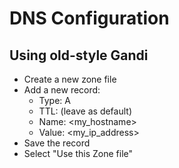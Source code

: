 DNS Configuration
=================

Using old-style Gandi
---------------------

- Create a new zone file
- Add a new record:
    - Type: A
    - TTL: (leave as default)
    - Name: <my_hostname>
    - Value: <my_ip_address>
- Save the record
- Select "Use this Zone file"

